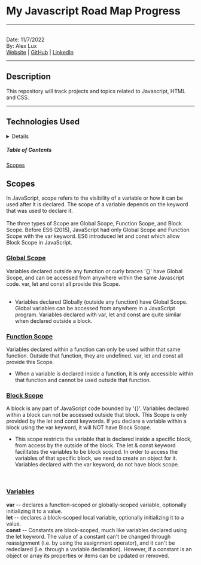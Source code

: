 # My Javascript Road Map Progress
<hr/>
<br/>

<span stlye="font-weight:bold;">
Date: 11/7/2022 <br/>
By: Alex Lux <br/>
<a href="https://alexflux.com/">Website</a> | <a href="https://github.com/alexlux58">GitHub</a> | <a href="https://www.linkedin.com/in/alex-lux/" >LinkedIn</a>
<span/>
  
<hr/> 
  
## Description
This repository will track projects and topics related to Javascript, HTML and CSS.
  
<hr/>
  
## Technologies Used
  <details>
  - Javascript <br/>
  - HTML <br/>
  - CSS <br/>
  </details>
  
 ##### Table of Contents  
[Scopes](#scopes)  
   
<a name="scopes"/>
  
## Scopes
  <div>In JavaScript, scope refers to the visibility of a variable or how it can be used after it is declared. The scope of a variable depends on the keyword that was used to declare it.
  </div>
  <br/>
  <div>The three types of Scope are Global Scope, Function Scope, and Block Scope. Before ES6 (2015), JavaScript had only Global Scope and Function Scope with the var keyword. ES6 introduced let and const which allow Block Scope in JavaScript.
  </div>
  <div>
    <h3><ins>Global Scope</ins></h3>Variables declared outside any function or curly braces '{}' have Global Scope, and can be accessed from anywhere within the same Javascript code. var, let and const all provide this Scope.
    <br/><br/>
  <ul>
    <li>Variables declared Globally (outside any function) have Global Scope. Global variables can be accessed from anywhere in a JavaScript program. Variables declared with var, let and const are quite similar when declared outside a block.</li>
    </ul>
  </div>
  <div>
    <h3><ins>Function Scope</ins></h3>Variables declared within a function can only be used within that same function. Outside that function, they are undefined. var, let and const all provide this Scope.
    <br/>
  <ul>
    <li>When a variable is declared inside a function, it is only accessible within that function and cannot be used outside that function.</li>
    </ul>
  </div>
  
  <div>
    <h3><ins>Block Scope</ins></h3> A block is any part of JavaScript code bounded by '{}'. Variables declared within a block can not be accessed outside that block. This Scope is only provided by the let and const keywords. If you declare a variable within a block using the var keyword, it will NOT have Block Scope.
    <br/>
  <ul>
    <li> This scope restricts the variable that is declared inside a specific block, from access by the outside of the block. The let & const keyword facilitates the variables to be block scoped. In order to access the variables of that specific block, we need to create an object for it. Variables declared with the var keyword, do not have block scope.</li>
    </ul>
  </div>
  <br/>
  
  ### <ins>Variables</ins>
  <strong>var</strong> -- declares a function-scoped or globally-scoped variable, optionally initializing it to a value. <br/>
  <strong>let</strong> -- declares a block-scoped local variable, optionally initializing it to a value. <br/>
  <strong>const</strong> -- Constants are block-scoped, much like variables declared using the let keyword. The value of a constant can't be changed through reassignment (i.e. by using the assignment operator), and it can't be redeclared (i.e. through a variable declaration). However, if a constant is an object or array its properties or items can be updated or removed.<br/>
  

  
  
  
  
  
  
